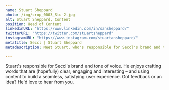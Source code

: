 ```yaml
---
name: Stuart Sheppard
photo: /img/crop_0003_Stu-2.jpg
alt: Stuart Sheppard, Content
position: Head of Content
linkedinURL: "https://www.linkedin.com/in/sansheppard/"
twitterURL: "https://twitter.com/stuartsheppard"
instagramURL: "https://www.instagram.com/stuartansheppard/"
metatitle: Seccl | Stuart Sheppard
metadescription: Meet Stuart, who's responsible for Seccl's brand and tone of voice. He enjoys crafting words that are (hopefully) clear, engaging and interesting – and using content to build a seamless, satisfying user experience.

---
```

Stuart's responsible for Seccl's brand and tone of voice. He enjoys crafting words that are (hopefully) clear, engaging and interesting – and using content to build a seamless, satisfying user experience. Got feedback or an idea? He'd love to hear from you.
